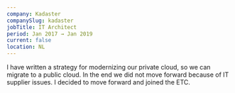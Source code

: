 ```yaml
---
company: Kadaster
companySlug: kadaster
jobTitle: IT Architect
period: Jan 2017 → Jan 2019
current: false
location: NL
---
```

I have written a strategy for modernizing our private cloud, so we can migrate to a
public cloud. In the end we did not move forward because of IT supplier issues. I
decided to move forward and joined the ETC.